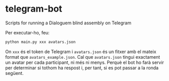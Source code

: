 # telegram-bot

Scripts for running a Dialoguem blind assembly on Telegram

Per executar-ho, feu:

```sh
python main.py xxx avatars.json
```

On `xxx` és el token de Telegram
i `avatars.json` és un fitxer amb el mateix format que `avatars_example.json`.
Cal que `avatars.json` tingui exactament un avatar per cada participant,
ni més ni menys.
Perquè el bot ho farà servir per determinar si tothom ha respost i, per tant,
si es pot passar a la ronda següent.
